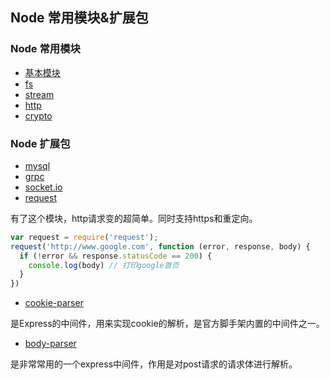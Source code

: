 ## Node 常用模块&扩展包

### Node 常用模块

* [基本模块](https://www.liaoxuefeng.com/wiki/001434446689867b27157e896e74d51a89c25cc8b43bdb3000/001434501482448f6b36071ab6949d3a7ecb5a71a3c9df9000)
* [fs](https://www.liaoxuefeng.com/wiki/001434446689867b27157e896e74d51a89c25cc8b43bdb3000/001434501497361a4e77c055f5c4a8da2d5a1868df36ad1000)
* [stream](https://www.liaoxuefeng.com/wiki/001434446689867b27157e896e74d51a89c25cc8b43bdb3000/001434501515527e6fce6d5ec4b4fd9b572122cd1ec8ded000)
* [http](https://www.liaoxuefeng.com/wiki/001434446689867b27157e896e74d51a89c25cc8b43bdb3000/0014345015296018cac40c198b543fead5c549865b9bd4a000)
* [crypto](https://www.liaoxuefeng.com/wiki/001434446689867b27157e896e74d51a89c25cc8b43bdb3000/001434501504929883d11d84a1541c6907eefd792c0da51000)

### Node 扩展包

* [mysql](https://github.com/mysqljs/mysql)
* [grpc](https://blog.csdn.net/qq_31989047/article/details/79139710)
* [socket.io](https://socket.io/get-started/chat/)
* [request](https://www.cnblogs.com/liuchuanfeng/p/6686009.html)

有了这个模块，http请求变的超简单。同时支持https和重定向。

```javascript
var request = require('request');
request('http://www.google.com', function (error, response, body) {
  if (!error && response.statusCode == 200) {
    console.log(body) // 打印google首页
  }
})
```
* [cookie-parser](https://github.com/expressjs/cookie-parser)

是Express的中间件，用来实现cookie的解析，是官方脚手架内置的中间件之一。

* [body-parser](https://github.com/expressjs/body-parser)

是非常常用的一个express中间件，作用是对post请求的请求体进行解析。
